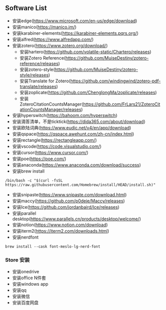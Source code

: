 ## Software List
- 安装edge(https://www.microsoft.com/en-us/edge/download)
- 安装manico(https://manico.im/)
- 安装karabiner-elements(https://karabiner-elements.pqrs.org/)
- 安装alfred(https://www.alfredapp.com/)
- 安装zotero(https://www.zotero.org/download/)
  - 安装hartero(https://github.com/volatile-static/Chartero/releases)
  - 安装Zotero Reference(https://github.com/MuiseDestiny/zotero-reference/releases)
  - 安装zotero-style(https://github.com/MuiseDestiny/zotero-style/releases)
  - 安装Translate for Zotero(https://github.com/windingwind/zotero-pdf-translate/releases)
  - 安装zoplicate(https://github.com/ChenglongMa/zoplicate/releases)
  - 安装ZoteroCitationCountsManager(https://github.com/FrLars21/ZoteroCitationCountsManager/releases)
- 安装hyperswitch(https://bahoom.com/hyperswitch)
- 安装滴答清单，不是ticktick(https://dida365.com/about/download)
- 安装欧陆词典(https://www.eudic.net/v4/en/app/download)
- 安装qspace(https://qspace.awehunt.com/zh-cn/index.html)
- 安装rectangle(https://rectangleapp.com/)
- 安装vscode(https://code.visualstudio.com/)
- 安装cursor(https://www.cursor.com/)
- 安装poe(https://poe.com/)
- 安装anaconda(https://www.anaconda.com/download/success)
- 安装brew install
```
/bin/bash -c "$(curl -fsSL https://raw.githubusercontent.com/Homebrew/install/HEAD/install.sh)"
```
- 安装snipaste(https://www.snipaste.com/download.html)
- 安装maccy(https://github.com/p0deje/Maccy/releases)
- 安装Ice(https://github.com/jordanbaird/Ice/releases)
- 安装parallel desktop(https://www.parallels.cn/products/desktop/welcome/)
- 安装notion(https://www.notion.com/download)
- 安装iterm2(https://iterm2.com/downloads.html)
- 安装nerdfont
```
brew install --cask font-meslo-lg-nerd-font
```
### Store 安装
- 安装onedrive
- 安装office N件套
- 安装windows app
- 安装qq
- 安装微信
- 安装百度网盘
